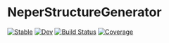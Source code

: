 # NeperStructureGenerator

[![Stable](https://img.shields.io/badge/docs-stable-blue.svg)](https://saidharb.github.io/NeperStructureGenerator.jl/stable/)
[![Dev](https://img.shields.io/badge/docs-dev-blue.svg)](https://saidharb.github.io/NeperStructureGenerator.jl/dev/)
[![Build Status](https://github.com/saidharb/NeperStructureGenerator.jl/actions/workflows/CI.yml/badge.svg?branch=main)](https://github.com/saidharb/NeperStructureGenerator.jl/actions/workflows/CI.yml?query=branch%3Amain)
[![Coverage](https://codecov.io/gh/saidharb/NeperStructureGenerator.jl/branch/main/graph/badge.svg)](https://codecov.io/gh/saidharb/NeperStructureGenerator.jl)
